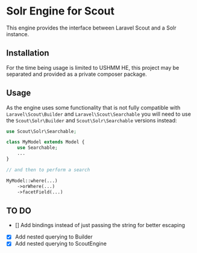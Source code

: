 # Solr Engine for Scout #

This engine provides the interface between Laravel Scout and a Solr instance.

## Installation ##

For the time being usage is limited to USHMM HE, this project may be separated and provided as a private composer package.

## Usage ##

As the engine uses some functionality that is not fully compatible with `Laravel\Scout\Builder` and `Laravel\Scout\Searchable` you will need to use the `Scout\Solr\Builder` and `Scout\Solr\Searchable` versions instead:

```php
use Scout\Solr\Searchable;

class MyModel extends Model {
    use Searchable;
    ...
}

// and then to perform a search

MyModel::where(...)
    ->orWhere(...)
    ->facetField(...)
```

## TO DO ##

- [] Add bindings instead of just passing the string for better escaping
- [x] Add nested querying to Builder
- [x] Add nested querying to ScoutEngine
